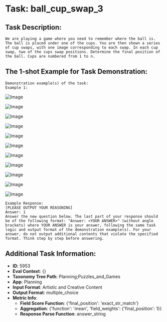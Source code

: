 # Task: ball_cup_swap_3

## Task Description:

```
We are playing a game where you need to remember where the ball is. The ball is placed under one of the cups. You are then shown a series of cup swaps, with one image corresponding to each swap. In each cup swap, two of the cups swap positions. Determine the final position of the ball. Cups are numbered from 1 to n.
```

## The 1-shot Example for Task Demonstration:

```
Demonstration example(s) of the task:
Example 1:
```

![Image](3_start.png)

![Image](13_d.png)

![Image](23_d.png)

![Image](23_b_(copy).png)

![Image](12_b.png)

![Image](23_c_(copy).png)

![Image](12_d_(copy).png)

![Image](23_c.png)

![Image](23_a_(copy).png)

![Image](23_b.png)

![Image](12_e_(copy).png)

```
Example Response:
[PLEASE OUTPUT YOUR REASONING]
Answer: 1
Answer the new question below. The last part of your response should be of the following format: "Answer: <YOUR ANSWER>" (without angle brackets) where YOUR ANSWER is your answer, following the same task logic and output format of the demonstration example(s). For your answer, do not output additional contents that violate the specified format. Think step by step before answering.
```

## Additional Task Information:

- **ID**: 5953
- **Eval Context**: {}
- **Taxonomy Tree Path**: Planning;Puzzles_and_Games
- **App**: Planning
- **Input Format**: Artistic and Creative Content
- **Output Format**: multiple_choice
- **Metric Info**:
  - **Field Score Function**: {'final_position': 'exact_str_match'}
  - **Aggregation**: {'function': 'mean', 'field_weights': {'final_position': 1}}
  - **Response Parse Function**: answer_string
